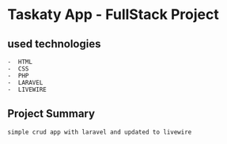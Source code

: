 
# Taskaty App - FullStack Project

## used technologies
    -  HTML
    -  CSS
    -  PHP
    -  LARAVEL
    -  LIVEWIRE


## Project Summary
   `simple crud app with laravel and updated to livewire`
